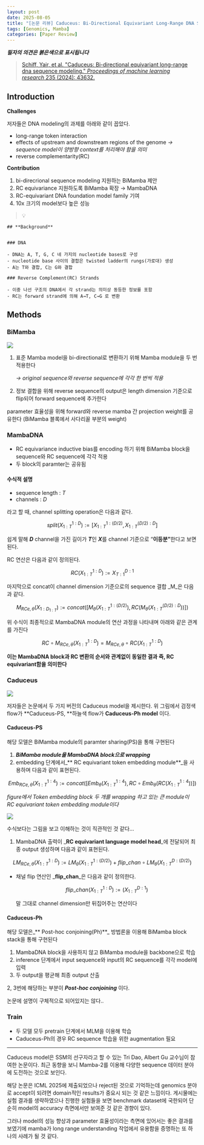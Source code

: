 ```yaml
---
layout: post
date: 2025-08-05
title: "[논문 리뷰] Caduceus: Bi-Directional Equivariant Long-Range DNA Sequence Modeling"
tags: [Genomics, Mamba]
categories: [Paper Review]
---
```


<span class="notion-red">_**필자의 의견은 붉은색으로 표시됩니다**_</span>


> [Schiff, Yair, et al. "Caduceus: Bi-directional equivariant long-range dna sequence modeling." ](https://pmc.ncbi.nlm.nih.gov/articles/PMC12189541/)[_Proceedings of machine learning research_](https://pmc.ncbi.nlm.nih.gov/articles/PMC12189541/)[ 235 (2024): 43632.](https://pmc.ncbi.nlm.nih.gov/articles/PMC12189541/)



## Introduction


**Challenges**


저자들은 DNA modeling의 과제를 아래와 같이 꼽았다.

- long-range token interaction
- effects of upstream and downstream regions of the genome 
_→ sequence model이 양방향 context를 처리해야 함을 의미_
- reverse complementarity(RC)

**Contribution**

1. bi-direcrional sequence modeling 지원하는 BiMamba 제안
1. RC equivariance 지원하도록 BiMamba 확장 → MambaDNA
1. RC-equivariant DNA foundation model family 기여
1. 10x 크기의 model보다 높은 성능

> 💡 


	## **Background**


	### DNA

	- DNA는 A, T, G, C 네 가지의 nucleotide bases로 구성
	- nucleotide base 사이의 결합은 twisted ladder의 rungs(가로대) 생성
	- A는 T와 결합, C는 G와 결합

	### Reverse Complement(RC) Strands

	- 이중 나선 구조의 DNA에서 각 strand는 의미상 동등한 정보를 포함
	- RC는 forward strand에 의해 A→T, C→G 로 변환


## Methods



### BiMamba


![](https://prod-files-secure.s3.us-west-2.amazonaws.com/542b861c-36a8-4051-84e5-8804b6728dba/2c247d59-7815-4980-99f0-8f0d21f445a7/image.png?X-Amz-Algorithm=AWS4-HMAC-SHA256&X-Amz-Content-Sha256=UNSIGNED-PAYLOAD&X-Amz-Credential=ASIAZI2LB466U5AO2CIF%2F20250812%2Fus-west-2%2Fs3%2Faws4_request&X-Amz-Date=20250812T100122Z&X-Amz-Expires=3600&X-Amz-Security-Token=IQoJb3JpZ2luX2VjEMn%2F%2F%2F%2F%2F%2F%2F%2F%2F%2FwEaCXVzLXdlc3QtMiJIMEYCIQDMFqyOAJ31LlRc2dBI%2FxNCJSUMv7WaCnc%2F5VfBR7r8HgIhANrkEPQMUDL6pZmqG56sEiqIlEUbr%2F9fqWJWsWxT5JmEKv8DCBIQABoMNjM3NDIzMTgzODA1IgwLklmJzK2%2FsdjBiT8q3AP74S9rXDcPPmS5hTxy7ZZSovhn1hGeYrINq2GaVXiaGDQG4X8cuXJjHadNO8tk2WAITXpUYC0UN8tyDFd7xcp3UdTB5JvUIzWqfGeBZx1faXtjuMulUqSuO2GDZEW8OFIyi7GvqMhj7eOZk7XqGgW3pVe6JVf9xAzAMlKCvc%2F%2B4EMoR3DEOFwNlu%2BaLrGQsyPqjV2V2xxJFZFGbG%2FcMrLUKxAPG4Pgf9r9LXq0eCcUSV1CoOReCeOelHeQK5y2O6nyYsMy7GByyjnCoNckQoHqpx4Ie5lXmHOQtLXleoRKUV1okpSu8WJicNlUbnFeDVvf2bJvmA0aqsyoUJ2VPqJY3071VovCsfTcZhxjO6Wfw194ik%2Fyd7%2BUdea6gyxJSBlP0B9c0H9Gz7wsixk7jdPvmLSRai4ijt4BdhIKuNJ4mjA9S2pc58ZWYO5xJJXZjrQbtV5NVOolkQABI6PQ8fJsLlEEhGSQWYeEFryY%2BgiiGL%2BtzG5pOdi2qtnckuREIg1lXk1%2BtEPt82Yh%2B6j28f6NL39PpkJnaU%2BBYDA2PgQxIrXvKH7emmMNheHtZ4dWincWt52oSQ%2BuBgENCsMJpJrWOma8h3kSabZONki5jdjr4r5d6ttgn9eyhja32TD4jOzEBjqkAcA3Xs%2F8BYb8DOCb2Irhytpa3Rkm3tO1i5KjjM02yElUz2or2d%2FNkxlHp5cKD%2BglkkGeabKyiMe97K%2FvOcYfWT6rjlr8LefLqVWgv%2F%2FjX8pyjf7Xpt1cjm2MHR5qpedWtFOj%2BrqOWGXKuca4y5zCcmUAdmN8TcCn85%2FUmcfirL%2FkV9jFneyuyHdH7kZ7elFepZelUHq8XLg%2BnxRhSOoSlvTIQCd3&X-Amz-Signature=c4171c13255c1253145febcd96b4bf87bc41088f9ca695ff6c0d33248baddc95&X-Amz-SignedHeaders=host&x-amz-checksum-mode=ENABLED&x-id=GetObject)

1. 표준 Mamba model을 bi-directional로 변환하기 위해 Mamba module을 두 번 적용한다

	_→ original sequence와 reverse sequence에 각각 한 번씩 적용_

1. 정보 결합을 위해 reverse sequence의 output은 length dimension 기준으로 flip되어 forward sequence에 추가한다

parameter 효율성을 위해 forward와 reverse mamba 간 projection weight를 공유한다 (BiMamba 블록에서 사다리꼴 부분의 weight)



### MambaDNA

- RC equivariance inductive bias를 encoding 하기 위해 BiMamba block을 sequence와 RC sequence에 각각 적용
- 두 block의 paramter는 공유됨


#### 수식적 설명

- sequence length : _T_
- channels : _D_

라고 할 때,  channel splitting operation은 다음과 같다.


$$
split(X^{1:D}_{1:T}):=[X^{1:(D/2)}_{1:T},X^{(D/2):D}_{1:T}]
$$


<span class="notion-red">쉽게 말해 </span><span class="notion-red">_**D**_</span><span class="notion-red"> channel을 가진 길이가 </span><span class="notion-red">_**T**_</span><span class="notion-red">인 </span><span class="notion-red">_**X**_</span><span class="notion-red">를 channel 기준으로 “</span><span class="notion-red">**이등분”**</span><span class="notion-red">한다고 보면 된다.</span>


RC 연산은 다음과 같이 정의된다.


$$
RC(X^{1:D}_{1:T}):=X^{D:1}_{T:1}
$$


마지막으로 concat이 channel dimension 기준으로의 sequence 결합 _M_은 다음과 같다.


$$
M_{RCe,\theta}(X_{1:D_{1:T}}):=concat([M_{\theta}(X^{1:(D/2)}_{1:T}),RC(M_{\theta}(X^{(D/2):D}_{1:T}))])
$$


위 수식이 최종적으로 MambaDNA module의 연산 과정을 나타내며 아래와 같은 관계를 가진다


$$
RC\circ M_{RCe,\theta}(X^{1:D}_{1:T}) = M_{RCe,\theta} \circ RC(X^{1:D}_{1:T})
$$


**이는 MambaDNA block과 RC 변환의 순서와 관계없이 동일한 결과 즉, RC equivariant함을 의미한다**



### Caduceus


![](https://prod-files-secure.s3.us-west-2.amazonaws.com/542b861c-36a8-4051-84e5-8804b6728dba/f94a60d7-8145-473b-aef9-7c68d3ec604a/image.png?X-Amz-Algorithm=AWS4-HMAC-SHA256&X-Amz-Content-Sha256=UNSIGNED-PAYLOAD&X-Amz-Credential=ASIAZI2LB466U5AO2CIF%2F20250812%2Fus-west-2%2Fs3%2Faws4_request&X-Amz-Date=20250812T100122Z&X-Amz-Expires=3600&X-Amz-Security-Token=IQoJb3JpZ2luX2VjEMn%2F%2F%2F%2F%2F%2F%2F%2F%2F%2FwEaCXVzLXdlc3QtMiJIMEYCIQDMFqyOAJ31LlRc2dBI%2FxNCJSUMv7WaCnc%2F5VfBR7r8HgIhANrkEPQMUDL6pZmqG56sEiqIlEUbr%2F9fqWJWsWxT5JmEKv8DCBIQABoMNjM3NDIzMTgzODA1IgwLklmJzK2%2FsdjBiT8q3AP74S9rXDcPPmS5hTxy7ZZSovhn1hGeYrINq2GaVXiaGDQG4X8cuXJjHadNO8tk2WAITXpUYC0UN8tyDFd7xcp3UdTB5JvUIzWqfGeBZx1faXtjuMulUqSuO2GDZEW8OFIyi7GvqMhj7eOZk7XqGgW3pVe6JVf9xAzAMlKCvc%2F%2B4EMoR3DEOFwNlu%2BaLrGQsyPqjV2V2xxJFZFGbG%2FcMrLUKxAPG4Pgf9r9LXq0eCcUSV1CoOReCeOelHeQK5y2O6nyYsMy7GByyjnCoNckQoHqpx4Ie5lXmHOQtLXleoRKUV1okpSu8WJicNlUbnFeDVvf2bJvmA0aqsyoUJ2VPqJY3071VovCsfTcZhxjO6Wfw194ik%2Fyd7%2BUdea6gyxJSBlP0B9c0H9Gz7wsixk7jdPvmLSRai4ijt4BdhIKuNJ4mjA9S2pc58ZWYO5xJJXZjrQbtV5NVOolkQABI6PQ8fJsLlEEhGSQWYeEFryY%2BgiiGL%2BtzG5pOdi2qtnckuREIg1lXk1%2BtEPt82Yh%2B6j28f6NL39PpkJnaU%2BBYDA2PgQxIrXvKH7emmMNheHtZ4dWincWt52oSQ%2BuBgENCsMJpJrWOma8h3kSabZONki5jdjr4r5d6ttgn9eyhja32TD4jOzEBjqkAcA3Xs%2F8BYb8DOCb2Irhytpa3Rkm3tO1i5KjjM02yElUz2or2d%2FNkxlHp5cKD%2BglkkGeabKyiMe97K%2FvOcYfWT6rjlr8LefLqVWgv%2F%2FjX8pyjf7Xpt1cjm2MHR5qpedWtFOj%2BrqOWGXKuca4y5zCcmUAdmN8TcCn85%2FUmcfirL%2FkV9jFneyuyHdH7kZ7elFepZelUHq8XLg%2BnxRhSOoSlvTIQCd3&X-Amz-Signature=32273b303b547b7efbc91ba8ed5302dedc01ba7a3ad54150cccf3b229b165edd&X-Amz-SignedHeaders=host&x-amz-checksum-mode=ENABLED&x-id=GetObject)


저자들은 논문에서 두 가지 버전의 Caduceus model을 제시한다. 위 그림에서 검정색 flow가 **Caduceus-PS, **하늘색 flow가 **Caduceus-Ph model** 이다.



#### Caduceus-PS


해당 모델은 BiMamba module의 paramter sharing(PS)을 통해 구현된다

1. _**BiMamba module을 MambaDNA block으로 wrapping**_
1. embedding 단계에서_** RC equivariant token embedding module**_을 사용하며 다음과 같이 표현된다.

$$
Emb_{RCe,\theta}(X^{1:4}_{1:T}):=concat([Emb_{\theta}(X^{1:4}_{1:T}),RC \circ Emb_{\theta}(RC(X^{1:4}_{1:T}))])
$$


_figure에서 Token embedding block 두 개를 wrapping 하고 있는 큰 module이 RC equivariant token embedding module이다_


![](https://prod-files-secure.s3.us-west-2.amazonaws.com/542b861c-36a8-4051-84e5-8804b6728dba/b175e4da-71eb-4e91-8c23-a06dabe673c9/image.png?X-Amz-Algorithm=AWS4-HMAC-SHA256&X-Amz-Content-Sha256=UNSIGNED-PAYLOAD&X-Amz-Credential=ASIAZI2LB466U5AO2CIF%2F20250812%2Fus-west-2%2Fs3%2Faws4_request&X-Amz-Date=20250812T100122Z&X-Amz-Expires=3600&X-Amz-Security-Token=IQoJb3JpZ2luX2VjEMn%2F%2F%2F%2F%2F%2F%2F%2F%2F%2FwEaCXVzLXdlc3QtMiJIMEYCIQDMFqyOAJ31LlRc2dBI%2FxNCJSUMv7WaCnc%2F5VfBR7r8HgIhANrkEPQMUDL6pZmqG56sEiqIlEUbr%2F9fqWJWsWxT5JmEKv8DCBIQABoMNjM3NDIzMTgzODA1IgwLklmJzK2%2FsdjBiT8q3AP74S9rXDcPPmS5hTxy7ZZSovhn1hGeYrINq2GaVXiaGDQG4X8cuXJjHadNO8tk2WAITXpUYC0UN8tyDFd7xcp3UdTB5JvUIzWqfGeBZx1faXtjuMulUqSuO2GDZEW8OFIyi7GvqMhj7eOZk7XqGgW3pVe6JVf9xAzAMlKCvc%2F%2B4EMoR3DEOFwNlu%2BaLrGQsyPqjV2V2xxJFZFGbG%2FcMrLUKxAPG4Pgf9r9LXq0eCcUSV1CoOReCeOelHeQK5y2O6nyYsMy7GByyjnCoNckQoHqpx4Ie5lXmHOQtLXleoRKUV1okpSu8WJicNlUbnFeDVvf2bJvmA0aqsyoUJ2VPqJY3071VovCsfTcZhxjO6Wfw194ik%2Fyd7%2BUdea6gyxJSBlP0B9c0H9Gz7wsixk7jdPvmLSRai4ijt4BdhIKuNJ4mjA9S2pc58ZWYO5xJJXZjrQbtV5NVOolkQABI6PQ8fJsLlEEhGSQWYeEFryY%2BgiiGL%2BtzG5pOdi2qtnckuREIg1lXk1%2BtEPt82Yh%2B6j28f6NL39PpkJnaU%2BBYDA2PgQxIrXvKH7emmMNheHtZ4dWincWt52oSQ%2BuBgENCsMJpJrWOma8h3kSabZONki5jdjr4r5d6ttgn9eyhja32TD4jOzEBjqkAcA3Xs%2F8BYb8DOCb2Irhytpa3Rkm3tO1i5KjjM02yElUz2or2d%2FNkxlHp5cKD%2BglkkGeabKyiMe97K%2FvOcYfWT6rjlr8LefLqVWgv%2F%2FjX8pyjf7Xpt1cjm2MHR5qpedWtFOj%2BrqOWGXKuca4y5zCcmUAdmN8TcCn85%2FUmcfirL%2FkV9jFneyuyHdH7kZ7elFepZelUHq8XLg%2BnxRhSOoSlvTIQCd3&X-Amz-Signature=9a49bb46b6edd121c85edfd77439d4fa93c3b4f4faf1de55810f5c293717142d&X-Amz-SignedHeaders=host&x-amz-checksum-mode=ENABLED&x-id=GetObject)


<span class="notion-red">수식보다는 그림을 보고 이해하는 것이 직관적인 것 같다…</span>

1. MambaDNA 출력이 _**RC equivariant language model head**_에 전달되어 최종 output 생성하며 다음과 같이 표현된다.

$$
LM_{RCe,\theta}(X^{1:D}_{1:T}):= LM_{\theta}(X^{1:(D/2)}_{1:T})+flip\_chan\circ LM_{\theta}(X^{D:(D/2)}_{1:T})
$$

- 채널 flip 연산인 _**flip\_chan**_은 다음과 같이 정의한다.

	$$
	flip\_chan(X^{1:D}_{1:T}):=(X^{D:1}_{1:T})
	$$


	말 그대로 channel dimension만 뒤집어주는 연산이다



#### Caduceus-Ph


해당 모델은_** Post-hoc conjoining(Ph)**_ 방법론을 이용해 BiMamba block stack을 통해 구현된다

1. MambaDNA block을 사용하지 않고 BiMamba module을 backbone으로 학습
1. inference 단계에서 input sequence와 input의 RC sequence를 각각 model에 입력
1. 두 output을 평균해 최종 output 산출

2, 3번에 해당하는 부분이 _**Post-hoc conjoining**_ 이다.


<span class="notion-red">논문에 설명이 구체적으로 되어있지는 않다..</span>



### Train

- 두 모델 모두 pretrain 단계에서 MLM을 이용해 학습
- Caduceus-Ph의 경우 RC sequence 학습을 위한 augmentation 필요

---


<span class="notion-red">Caduceus model은 SSM의 선구자라고 할 수 있는 Tri Dao, Albert Gu 교수님이 참여한 논문이다. 최근 동향을 보니 Mamba-2를 이용해 다양한 sequence 데이터 분야에 도전하는 것으로 보인다.</span>


<span class="notion-red">해당 논문은 ICML 2025에 제출되었으나 reject된 것으로 기억하는데 genomics 분야로 accept이 되려면 domain적인 results가 중요시 되는 것 같은 느낌이다. 게시물에는 실험 결과를 생략하였으나 진행한 실험들을 보면 benchmark dataset에 국한되어 단순히 model의 accuracy 측면에서만 보여준 것 같은 경향이 있다.</span>


<span class="notion-red">그러나 model의 성능 향상과 parameter 효율성이라는 측면에 있어서는 좋은 결과를 보였기에 mamba가 long range understanding 작업에서 유용함을 증명하는 또 하나의 사례가 될 것 같다.</span>

